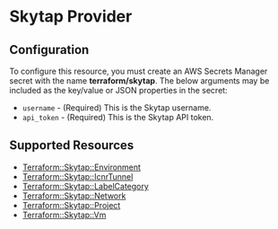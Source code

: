 # Skytap Provider

## Configuration

To configure this resource, you must create an AWS Secrets Manager secret with the name **terraform/skytap**. The below arguments may be included as the key/value or JSON properties in the secret:

* `username` - (Required) This is the Skytap username.
* `api_token` - (Required) This is the Skytap API token.





## Supported Resources

* [Terraform::Skytap::Environment](../resources/skytap/Terraform-Skytap-Environment/docs/README.md)
* [Terraform::Skytap::IcnrTunnel](../resources/skytap/Terraform-Skytap-IcnrTunnel/docs/README.md)
* [Terraform::Skytap::LabelCategory](../resources/skytap/Terraform-Skytap-LabelCategory/docs/README.md)
* [Terraform::Skytap::Network](../resources/skytap/Terraform-Skytap-Network/docs/README.md)
* [Terraform::Skytap::Project](../resources/skytap/Terraform-Skytap-Project/docs/README.md)
* [Terraform::Skytap::Vm](../resources/skytap/Terraform-Skytap-Vm/docs/README.md)